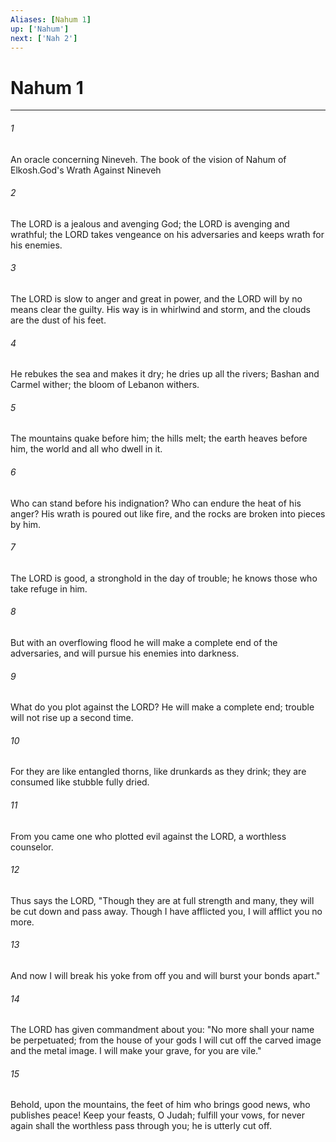 ```yaml
---
Aliases: [Nahum 1]
up: ['Nahum']
next: ['Nah 2']
---
```

# Nahum 1

***

 

###### 1 
An oracle concerning Nineveh. The book of the vision of Nahum of Elkosh.God's Wrath Against Nineveh
 
 

###### 2 
The LORD is a jealous and avenging God; 
 the LORD is avenging and wrathful; 
 the LORD takes vengeance on his adversaries 
 and keeps wrath for his enemies. 
 
 

###### 3 
The LORD is slow to anger and great in power, 
 and the LORD will by no means clear the guilty. 
 His way is in whirlwind and storm, 
 and the clouds are the dust of his feet. 
 
 

###### 4 
He rebukes the sea and makes it dry; 
 he dries up all the rivers; 
 Bashan and Carmel wither; 
 the bloom of Lebanon withers. 
 
 

###### 5 
The mountains quake before him; 
 the hills melt; 
 the earth heaves before him, 
 the world and all who dwell in it.
 
 

###### 6 
Who can stand before his indignation? 
 Who can endure the heat of his anger? 
 His wrath is poured out like fire, 
 and the rocks are broken into pieces by him. 
 
 

###### 7 
The LORD is good, 
 a stronghold in the day of trouble; 
 he knows those who take refuge in him. 
 
 

###### 8 
But with an overflowing flood 
 he will make a complete end of the adversaries, 
 and will pursue his enemies into darkness. 
 
 

###### 9 
What do you plot against the LORD? 
 He will make a complete end; 
 trouble will not rise up a second time. 
 
 

###### 10 
For they are like entangled thorns, 
 like drunkards as they drink; 
 they are consumed like stubble fully dried. 
 
 

###### 11 
From you came one 
 who plotted evil against the LORD, 
 a worthless counselor.
 
 

###### 12 
Thus says the LORD, 
 "Though they are at full strength and many, 
 they will be cut down and pass away. 
 Though I have afflicted you, 
 I will afflict you no more. 
 
 

###### 13 
And now I will break his yoke from off you 
 and will burst your bonds apart."
 
 

###### 14 
The LORD has given commandment about you: 
 "No more shall your name be perpetuated; 
 from the house of your gods I will cut off 
 the carved image and the metal image. 
 I will make your grave, for you are vile."
 
 

###### 15 
Behold, upon the mountains, the feet of him 
 who brings good news, 
 who publishes peace! 
 Keep your feasts, O Judah; 
 fulfill your vows, 
 for never again shall the worthless pass through you; 
 he is utterly cut off.
 
